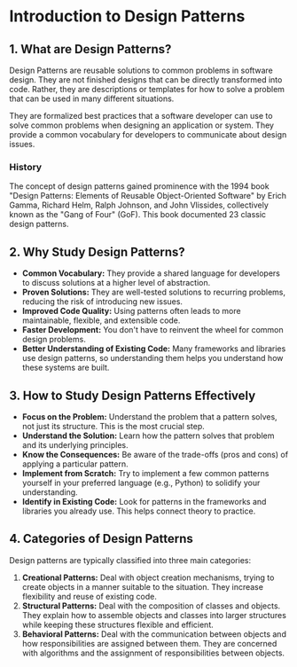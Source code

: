 # Introduction to Design Patterns

## 1. What are Design Patterns?

Design Patterns are reusable solutions to common problems in software design. They are not finished designs that can be directly transformed into code. Rather, they are descriptions or templates for how to solve a problem that can be used in many different situations.

They are formalized best practices that a software developer can use to solve common problems when designing an application or system. They provide a common vocabulary for developers to communicate about design issues.

### History

The concept of design patterns gained prominence with the 1994 book "Design Patterns: Elements of Reusable Object-Oriented Software" by Erich Gamma, Richard Helm, Ralph Johnson, and John Vlissides, collectively known as the "Gang of Four" (GoF). This book documented 23 classic design patterns.

## 2. Why Study Design Patterns?

-   **Common Vocabulary:** They provide a shared language for developers to discuss solutions at a higher level of abstraction.
-   **Proven Solutions:** They are well-tested solutions to recurring problems, reducing the risk of introducing new issues.
-   **Improved Code Quality:** Using patterns often leads to more maintainable, flexible, and extensible code.
-   **Faster Development:** You don't have to reinvent the wheel for common design problems.
-   **Better Understanding of Existing Code:** Many frameworks and libraries use design patterns, so understanding them helps you understand how these systems are built.

## 3. How to Study Design Patterns Effectively

-   **Focus on the Problem:** Understand the problem that a pattern solves, not just its structure. This is the most crucial step.
-   **Understand the Solution:** Learn how the pattern solves that problem and its underlying principles.
-   **Know the Consequences:** Be aware of the trade-offs (pros and cons) of applying a particular pattern.
-   **Implement from Scratch:** Try to implement a few common patterns yourself in your preferred language (e.g., Python) to solidify your understanding.
-   **Identify in Existing Code:** Look for patterns in the frameworks and libraries you already use. This helps connect theory to practice.

## 4. Categories of Design Patterns

Design patterns are typically classified into three main categories:

1.  **Creational Patterns:** Deal with object creation mechanisms, trying to create objects in a manner suitable to the situation. They increase flexibility and reuse of existing code.
2.  **Structural Patterns:** Deal with the composition of classes and objects. They explain how to assemble objects and classes into larger structures while keeping these structures flexible and efficient.
3.  **Behavioral Patterns:** Deal with the communication between objects and how responsibilities are assigned between them. They are concerned with algorithms and the assignment of responsibilities between objects.
